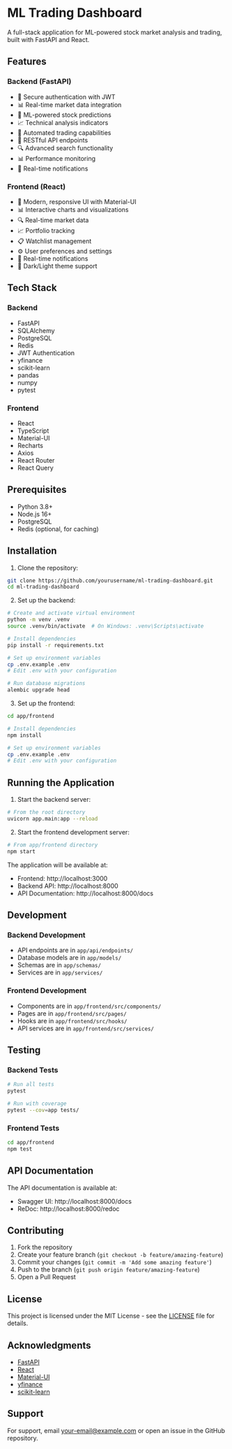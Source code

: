 # ML Trading Dashboard

A full-stack application for ML-powered stock market analysis and trading, built with FastAPI and React.

## Features

### Backend (FastAPI)
- 🔐 Secure authentication with JWT
- 📊 Real-time market data integration
- 🤖 ML-powered stock predictions
- 📈 Technical analysis indicators
- 🔄 Automated trading capabilities
- 📱 RESTful API endpoints
- 🔍 Advanced search functionality
- 📊 Performance monitoring
- 🔔 Real-time notifications

### Frontend (React)
- 📱 Modern, responsive UI with Material-UI
- 📊 Interactive charts and visualizations
- 🔍 Real-time market data
- 📈 Portfolio tracking
- 📋 Watchlist management
- ⚙️ User preferences and settings
- 🔔 Real-time notifications
- 🌙 Dark/Light theme support

## Tech Stack

### Backend
- FastAPI
- SQLAlchemy
- PostgreSQL
- Redis
- JWT Authentication
- yfinance
- scikit-learn
- pandas
- numpy
- pytest

### Frontend
- React
- TypeScript
- Material-UI
- Recharts
- Axios
- React Router
- React Query

## Prerequisites

- Python 3.8+
- Node.js 16+
- PostgreSQL
- Redis (optional, for caching)

## Installation

1. Clone the repository:
```bash
git clone https://github.com/yourusername/ml-trading-dashboard.git
cd ml-trading-dashboard
```

2. Set up the backend:
```bash
# Create and activate virtual environment
python -m venv .venv
source .venv/bin/activate  # On Windows: .venv\Scripts\activate

# Install dependencies
pip install -r requirements.txt

# Set up environment variables
cp .env.example .env
# Edit .env with your configuration

# Run database migrations
alembic upgrade head
```

3. Set up the frontend:
```bash
cd app/frontend

# Install dependencies
npm install

# Set up environment variables
cp .env.example .env
# Edit .env with your configuration
```

## Running the Application

1. Start the backend server:
```bash
# From the root directory
uvicorn app.main:app --reload
```

2. Start the frontend development server:
```bash
# From app/frontend directory
npm start
```

The application will be available at:
- Frontend: http://localhost:3000
- Backend API: http://localhost:8000
- API Documentation: http://localhost:8000/docs

## Development

### Backend Development
- API endpoints are in `app/api/endpoints/`
- Database models are in `app/models/`
- Schemas are in `app/schemas/`
- Services are in `app/services/`

### Frontend Development
- Components are in `app/frontend/src/components/`
- Pages are in `app/frontend/src/pages/`
- Hooks are in `app/frontend/src/hooks/`
- API services are in `app/frontend/src/services/`

## Testing

### Backend Tests
```bash
# Run all tests
pytest

# Run with coverage
pytest --cov=app tests/
```

### Frontend Tests
```bash
cd app/frontend
npm test
```

## API Documentation

The API documentation is available at:
- Swagger UI: http://localhost:8000/docs
- ReDoc: http://localhost:8000/redoc

## Contributing

1. Fork the repository
2. Create your feature branch (`git checkout -b feature/amazing-feature`)
3. Commit your changes (`git commit -m 'Add some amazing feature'`)
4. Push to the branch (`git push origin feature/amazing-feature`)
5. Open a Pull Request

## License

This project is licensed under the MIT License - see the [LICENSE](LICENSE) file for details.

## Acknowledgments

- [FastAPI](https://fastapi.tiangolo.com/)
- [React](https://reactjs.org/)
- [Material-UI](https://mui.com/)
- [yfinance](https://pypi.org/project/yfinance/)
- [scikit-learn](https://scikit-learn.org/)

## Support

For support, email your-email@example.com or open an issue in the GitHub repository. 